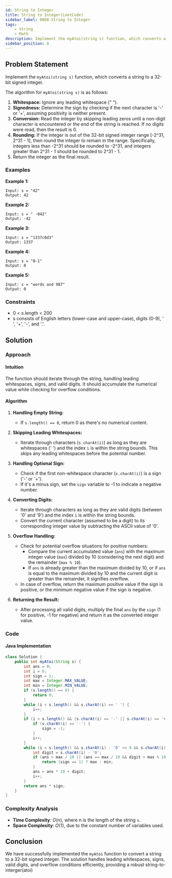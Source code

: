 ```yaml
---
id: String to Integer
title: String to Integer(LeetCode)
sidebar_label: 0008-String to Integer
tags: 
    - String
    - Math
description: Implement the myAtoi(string s) function, which converts a string to a 32-bit signed integer.
sidebar_position: 8
---
```


## Problem Statement

Implement the `myAtoi(string s)` function, which converts a string to a 32-bit signed integer.

The algorithm for `myAtoi(string s)` is as follows:

1. **Whitespace:** Ignore any leading whitespace (" ").
2. **Signedness:** Determine the sign by checking if the next character is '-' or '+', assuming positivity is neither present.
3. **Conversion:** Read the integer by skipping leading zeros until a non-digit character is encountered or the end of the string is reached. If no digits were read, then the result is 0.
4. **Rounding:** If the integer is out of the 32-bit signed integer range [-2^31, 2^31 - 1], then round the integer to remain in the range. Specifically, integers less than -2^31 should be rounded to -2^31, and integers greater than 2^31 - 1 should be rounded to 2^31 - 1.
5. Return the integer as the final result.

### Examples

**Example 1:**

```
Input: s = "42"
Output: 42
```

**Example 2:**

```
Input: s = " -042"
Output: -42
```

**Example 3:**

```
Input: s = "1337c0d3"
Output: 1337
```

**Example 4:**

```
Input: s = "0-1"
Output: 0
```

**Example 5:**

```
Input: s = "words and 987"
Output: 0
```

### Constraints

- 0 < s.length < 200
- s consists of English letters (lower-case and upper-case), digits (0-9), ' ', '+', '-', and '.'.

## Solution

### Approach

#### Intuition

The function should iterate through the string, handling leading whitespaces, signs, and valid digits. It should accumulate the numerical value while checking for overflow conditions.

#### Algorithm

1. **Handling Empty String:**
   - If `s.length() == 0`, return 0 as there's no numerical content.
   
2. **Skipping Leading Whitespaces:**
   - Iterate through characters (`s.charAt(i)`) as long as they are whitespaces (' ') and the index `i` is within the string bounds. This skips any leading whitespaces before the potential number.
   
3. **Handling Optional Sign:**
   - Check if the first non-whitespace character (`s.charAt(i)`) is a sign ('-' or '+').
   - If it's a minus sign, set the `sign` variable to -1 to indicate a negative number.
   
4. **Converting Digits:**
   - Iterate through characters as long as they are valid digits (between '0' and '9') and the index `i` is within the string bounds.
   - Convert the current character (assumed to be a digit) to its corresponding integer value by subtracting the ASCII value of '0'.
   
5. **Overflow Handling:**
   - Check for potential overflow situations for positive numbers:
     - Compare the current accumulated value (`ans`) with the maximum integer value (`max`) divided by 10 (considering the next digit) and the remainder (`max % 10`).
     - If `ans` is already greater than the maximum divided by 10, or if `ans` is equal to the maximum divided by 10 and the current digit is greater than the remainder, it signifies overflow.
   - In case of overflow, return the maximum positive value if the sign is positive, or the minimum negative value if the sign is negative.
   
6. **Returning the Result:**
   - After processing all valid digits, multiply the final `ans` by the `sign` (1 for positive, -1 for negative) and return it as the converted integer value.

### Code

#### Java Implementation

```java
class Solution {
    public int myAtoi(String s) {
        int ans = 0;
        int i = 0;
        int sign = 1;
        int max = Integer.MAX_VALUE;
        int min = Integer.MIN_VALUE;
        if (s.length() == 0) {
            return 0;
        }
        while (i < s.length() && s.charAt(i) == ' ') {
            i++;
        }
        if (i < s.length() && (s.charAt(i) == '-' || s.charAt(i) == '+')) {
            if (s.charAt(i) == '-') {
                sign = -1;
            }
            i++;
        }
        while (i < s.length() && s.charAt(i) - '0' <= 9 && s.charAt(i) - '0' >= 0) {
            int digit = s.charAt(i) - '0';
            if (ans > max / 10 || (ans == max / 10 && digit > max % 10)) {
                return (sign == 1) ? max : min;
            }
            ans = ans * 10 + digit;
            i++;
        }
        return ans * sign;
    }
}
```

### Complexity Analysis

- **Time Complexity**: $O(n)$, where n is the length of the string `s`.
- **Space Complexity**: $O(1)$, due to the constant number of variables used.

## Conclusion

We have successfully implemented the `myAtoi` function to convert a string to a 32-bit signed integer. The solution handles leading whitespaces, signs, valid digits, and overflow conditions efficiently, providing a robust string-to-interger(atoi)

```